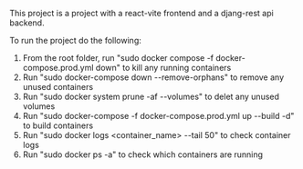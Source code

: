 This project is a project with a react-vite frontend and a djang-rest api backend.

To run the project do the following:

1. From the root folder, run "sudo docker compose -f docker-compose.prod.yml down" to kill any running containers
2. Run "sudo docker-compose down --remove-orphans" to remove any unused containers
3. Run "sudo docker system prune -af --volumes" to delet any unused volumes
4. Run "sudo docker-compose -f docker-compose.prod.yml up --build -d" to build containers
4. Run "sudo docker logs <container_name> --tail 50" to check container logs
5. Run "sudo docker ps -a" to check which containers are running


